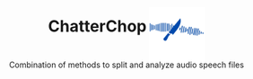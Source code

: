 <div align="center">
    <h1 style="display: inline-block; text-decoration: none;">ChatterChop</h1>
    <img src="Logo/logo_ChatterChop.png" alt="ChatterChop Logo" style="width: 100px; height: auto; vertical-align: middle; display: inline-block; margin-bottom: -20px;" />
    <p>Combination of methods to split and analyze audio speech files</p>
</div>
